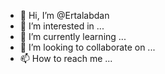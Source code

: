 - 👋 Hi, I’m @Ertalabdan
- 👀 I’m interested in ...
- 🌱 I’m currently learning ...
- 💞️ I’m looking to collaborate on ...
- 📫 How to reach me ...

<!---
Ertalabdan/Ertalabdan is a ✨ special ✨ repository because its `README.md` (this file) appears on your GitHub profile.
You can click the Preview link to take a look at your changes.
--->
